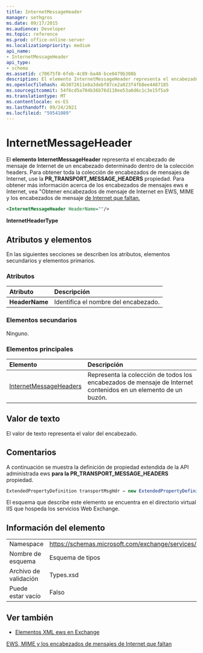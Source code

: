 ```yaml
---
title: InternetMessageHeader
manager: sethgros
ms.date: 09/17/2015
ms.audience: Developer
ms.topic: reference
ms.prod: office-online-server
ms.localizationpriority: medium
api_name:
- InternetMessageHeader
api_type:
- schema
ms.assetid: c70675f8-6feb-4c89-ba48-bce0479b308b
description: El elemento InternetMessageHeader representa el encabezado de mensaje de Internet de un encabezado determinado dentro de la colección headers. Para obtener toda la colección de encabezados de mensajes de Internet, use la PR_TRANSPORT_MESSAGE_HEADERS propiedad. Para obtener más información acerca de los encabezados de mensajes ews e Internet, veaGetting Internet message headers in EWS, MIME, and the missing Internet message headers.
ms.openlocfilehash: 4b3072611e8a3debf87ce2a023f4f68ee4487185
ms.sourcegitcommit: 54f6cd5a704b36b76d110ee53a6d6c1c3e15f5a9
ms.translationtype: MT
ms.contentlocale: es-ES
ms.lasthandoff: 09/24/2021
ms.locfileid: "59541089"
---
```

# <a name="internetmessageheader"></a>InternetMessageHeader

El **elemento InternetMessageHeader** representa el encabezado de mensaje de Internet de un encabezado determinado dentro de la colección headers. Para obtener toda la colección de encabezados de mensajes de Internet, use la **PR_TRANSPORT_MESSAGE_HEADERS** propiedad. Para obtener más información acerca de los encabezados de mensajes ews e Internet, vea "Obtener encabezados de mensaje de Internet en EWS, MIME y los encabezados de mensaje [de Internet que faltan.](https://msdn.microsoft.com/library/exchange/hh545614%28v=exchg.140%29.aspx)
  
```XML
<InternetMessageHeader HeaderName=""/>
```

 **InternetHeaderType**
## <a name="attributes-and-elements"></a>Atributos y elementos

En las siguientes secciones se describen los atributos, elementos secundarios y elementos primarios.
  
### <a name="attributes"></a>Atributos

|**Atributo**|**Descripción**|
|:-----|:-----|
|**HeaderName** <br/> |Identifica el nombre del encabezado.  <br/> |
   
### <a name="child-elements"></a>Elementos secundarios

Ninguno.
  
### <a name="parent-elements"></a>Elementos principales

|**Elemento**|**Descripción**|
|:-----|:-----|
|[InternetMessageHeaders](internetmessageheaders.md) <br/> |Representa la colección de todos los encabezados de mensaje de Internet contenidos en un elemento de un buzón.  <br/> |
   
## <a name="text-value"></a>Valor de texto

El valor de texto representa el valor del encabezado.
  
## <a name="remarks"></a>Comentarios

A continuación se muestra la definición de propiedad extendida de la API administrada ews **para la PR_TRANSPORT_MESSAGE_HEADERS** propiedad. 
  
```cs
ExtendedPropertyDefinition transportMsgHdr = new ExtendedPropertyDefinition(0x007D, MapiPropertyType.String);
```

El esquema que describe este elemento se encuentra en el directorio virtual IIS que hospeda los servicios Web Exchange.
  
## <a name="element-information"></a>Información del elemento

|||
|:-----|:-----|
|Namespace  <br/> |https://schemas.microsoft.com/exchange/services/2006/types  <br/> |
|Nombre de esquema  <br/> |Esquema de tipos  <br/> |
|Archivo de validación  <br/> |Types.xsd  <br/> |
|Puede estar vacío  <br/> |Falso  <br/> |
   
## <a name="see-also"></a>Ver también



- [Elementos XML ews en Exchange](ews-xml-elements-in-exchange.md)


[EWS, MIME y los encabezados de mensajes de Internet que faltan](https://msdn.microsoft.com/library/exchange/hh545614%28v=exchg.140%29.aspx)

